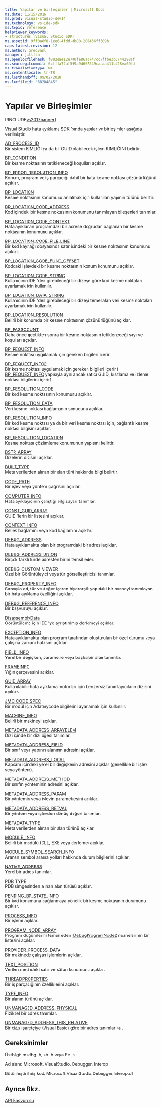 ```yaml
---
title: Yapılar ve birleşimler | Microsoft Docs
ms.date: 11/15/2016
ms.prod: visual-studio-dev14
ms.technology: vs-ide-sdk
ms.topic: reference
helpviewer_keywords:
- structures [Visual Studio SDK]
ms.assetid: 9ff0a8f8-1ee6-4fdd-8b80-206436ff589b
caps.latest.revision: 12
ms.author: gregvanl
manager: jillfra
ms.openlocfilehash: f882eae12e700fe86ab747cc7ffbe3b5744298af
ms.sourcegitcommit: 6cfffa72af599a9d667249caaaa411bb28ea69fd
ms.translationtype: MT
ms.contentlocale: tr-TR
ms.lasthandoff: 09/02/2020
ms.locfileid: "68204845"
---
```

# <a name="structures-and-unions"></a>Yapılar ve Birleşimler
[!INCLUDE[vs2017banner](../../../includes/vs2017banner.md)]

Visual Studio hata ayıklama SDK 'sında yapılar ve birleşimler aşağıda verilmiştir.  
  
 [AD_PROCESS_ID](../../../extensibility/debugger/reference/ad-process-id.md)  
 Bir sistem KIMLIĞI ya da bir GUID olabilecek işlem KIMLIĞINI belirtir.  
  
 [BP_CONDITION](../../../extensibility/debugger/reference/bp-condition.md)  
 Bir kesme noktasının tetikleneceği koşulları açıklar.  
  
 [BP_ERROR_RESOLUTION_INFO](../../../extensibility/debugger/reference/bp-error-resolution-info.md)  
 Konum, program ve iş parçacığı dahil bir hata kesme noktası çözünürlüğünü açıklar.  
  
 [BP_LOCATION](../../../extensibility/debugger/reference/bp-location.md)  
 Kesme noktasının konumunu anlatmak için kullanılan yapının türünü belirtir.  
  
 [BP_LOCATION_CODE_ADDRESS](../../../extensibility/debugger/reference/bp-location-code-address.md)  
 Kod içindeki bir kesme noktasının konumunu tanımlayan bileşenleri tanımlar.  
  
 [BP_LOCATION_CODE_CONTEXT](../../../extensibility/debugger/reference/bp-location-code-context.md)  
 Hata ayıklanan programdaki bir adrese doğrudan bağlanan bir kesme noktasının konumunu açıklar.  
  
 [BP_LOCATION_CODE_FILE_LINE](../../../extensibility/debugger/reference/bp-location-code-file-line.md)  
 Bir kod kaynağı dosyasında satır içindeki bir kesme noktasının konumunu açıklar.  
  
 [BP_LOCATION_CODE_FUNC_OFFSET](../../../extensibility/debugger/reference/bp-location-code-func-offset.md)  
 Koddaki işlevdeki bir kesme noktasının konum konumunu açıklar.  
  
 [BP_LOCATION_CODE_STRING](../../../extensibility/debugger/reference/bp-location-code-string.md)  
 Kullanıcının IDE 'den girebileceği bir dizeye göre kod kesme noktaları ayarlamak için kullanılır.  
  
 [BP_LOCATION_DATA_STRING](../../../extensibility/debugger/reference/bp-location-data-string.md)  
 Kullanıcının IDE 'den girebileceği bir dizeyi temel alan veri kesme noktaları ayarlamak için kullanılır.  
  
 [BP_LOCATION_RESOLUTION](../../../extensibility/debugger/reference/bp-location-resolution.md)  
 Belirli bir konumda bir kesme noktasının çözünürlüğünü açıklar.  
  
 [BP_PASSCOUNT](../../../extensibility/debugger/reference/bp-passcount.md)  
 Daha önce geçtikten sonra bir kesme noktasının tetikleneceği sayı ve koşulları açıklar.  
  
 [BP_REQUEST_INFO](../../../extensibility/debugger/reference/bp-request-info.md)  
 Kesme noktası uygulamak için gereken bilgileri içerir.  
  
 [BP_REQUEST_INFO2](../../../extensibility/debugger/reference/bp-request-info2.md)  
 Bir kesme noktası uygulamak için gereken bilgileri içerir ( [BP_REQUEST_INFO](../../../extensibility/debugger/reference/bp-request-info.md) yapısıyla aynı ancak satıcı GUID, kısıtlama ve izleme noktası bilgilerini içerir).  
  
 [BP_RESOLUTION_CODE](../../../extensibility/debugger/reference/bp-resolution-code.md)  
 Bir kod kesme noktasının konumunu açıklar.  
  
 [BP_RESOLUTION_DATA](../../../extensibility/debugger/reference/bp-resolution-data.md)  
 Veri kesme noktası bağlamanın sonucunu açıklar.  
  
 [BP_RESOLUTION_INFO](../../../extensibility/debugger/reference/bp-resolution-info.md)  
 Bir kod kesme noktası ya da bir veri kesme noktası için, bağlantılı kesme noktası bilgisini açıklar.  
  
 [BP_RESOLUTION_LOCATION](../../../extensibility/debugger/reference/bp-resolution-location.md)  
 Kesme noktası çözümleme konumunun yapısını belirtir.  
  
 [BSTR_ARRAY](../../../extensibility/debugger/reference/bstr-array.md)  
 Dizelerin dizisini açıklar.  
  
 [BUILT_TYPE](../../../extensibility/debugger/reference/built-type.md)  
 Meta verilerden alınan bir alan türü hakkında bilgi belirtir.  
  
 [CODE_PATH](../../../extensibility/debugger/reference/code-path.md)  
 Bir işlev veya yöntem çağrısını açıklar.  
  
 [COMPUTER_INFO](../../../extensibility/debugger/reference/computer-info.md)  
 Hata ayıklayıcının çalıştığı bilgisayarı tanımlar.  
  
 [CONST_GUID_ARRAY](../../../extensibility/debugger/reference/const-guid-array.md)  
 GUID 'lerin bir listesini açıklar.  
  
 [CONTEXT_INFO](../../../extensibility/debugger/reference/context-info.md)  
 Bellek bağlamını veya kod bağlamını açıklar.  
  
 [DEBUG_ADDRESS](../../../extensibility/debugger/reference/debug-address.md)  
 Hata ayıklamakta olan bir programdaki bir adresi açıklar.  
  
 [DEBUG_ADDRESS_UNION](../../../extensibility/debugger/reference/debug-address-union.md)  
 Birçok farklı türde adresten birini temsil eder.  
  
 [DEBUG_CUSTOM_VIEWER](../../../extensibility/debugger/reference/debug-custom-viewer.md)  
 Özel bir Görüntüleyici veya tür görselleştiricisi tanımlar.  
  
 [DEBUG_PROPERTY_INFO](../../../extensibility/debugger/reference/debug-property-info.md)  
 Sırasıyla ad, tür ve değer içeren hiyerarşik yapıdaki bir nesneyi tanımlayan bir hata ayıklama özelliğini açıklar.  
  
 [DEBUG_REFERENCE_INFO](../../../extensibility/debugger/reference/debug-reference-info.md)  
 Bir başvuruyu açıklar.  
  
 [DisassemblyData](../../../extensibility/debugger/reference/disassemblydata.md)  
 Görüntüleme için IDE 'ye ayrıştırılmış derlemeyi açıklar.  
  
 [EXCEPTION_INFO](../../../extensibility/debugger/reference/exception-info.md)  
 Hata ayıklamakta olan program tarafından oluşturulan bir özel durumu veya çalışma zamanı hatasını açıklar.  
  
 [FIELD_INFO](../../../extensibility/debugger/reference/field-info.md)  
 Yerel bir değişken, parametre veya başka bir alan tanımlar.  
  
 [FRAMEINFO](../../../extensibility/debugger/reference/frameinfo.md)  
 Yığın çerçevesini açıklar.  
  
 [GUID_ARRAY](../../../extensibility/debugger/reference/guid-array.md)  
 Kullanılabilir hata ayıklama motorları için benzersiz tanımlayıcıların dizisini açıklar.  
  
 [JMC_CODE_SPEC](../../../extensibility/debugger/reference/jmc-code-spec.md)  
 Bir modül için Adatmycode bilgilerini ayarlamak için kullanılır.  
  
 [MACHINE_INFO](../../../extensibility/debugger/reference/machine-info.md)  
 Belirli bir makineyi açıklar.  
  
 [METADATA_ADDRESS_ARRAYELEM](../../../extensibility/debugger/reference/metadata-address-arrayelem.md)  
 Dizi içinde bir dizi öğesi tanımlar.  
  
 [METADATA_ADDRESS_FIELD](../../../extensibility/debugger/reference/metadata-address-field.md)  
 Bir sınıf veya yapının alanının adresini açıklar.  
  
 [METADATA_ADDRESS_LOCAL](../../../extensibility/debugger/reference/metadata-address-local.md)  
 Kapsam içindeki yerel bir değişkenin adresini açıklar (genellikle bir işlev veya yöntem).  
  
 [METADATA_ADDRESS_METHOD](../../../extensibility/debugger/reference/metadata-address-method.md)  
 Bir sınıfın yönteminin adresini açıklar.  
  
 [METADATA_ADDRESS_PARAM](../../../extensibility/debugger/reference/metadata-address-param.md)  
 Bir yöntemin veya işlevin parametresini açıklar.  
  
 [METADATA_ADDRESS_RETVAL](../../../extensibility/debugger/reference/metadata-address-retval.md)  
 Bir yöntem veya işlevden dönüş değeri tanımlar.  
  
 [METADATA_TYPE](../../../extensibility/debugger/reference/metadata-type.md)  
 Meta verilerden alınan bir alan türünü açıklar.  
  
 [MODULE_INFO](../../../extensibility/debugger/reference/module-info.md)  
 Belirli bir modülü (DLL, EXE veya derleme) açıklar.  
  
 [MODULE_SYMBOL_SEARCH_INFO](../../../extensibility/debugger/reference/module-symbol-search-info.md)  
 Aranan sembol arama yolları hakkında durum bilgilerini açıklar.  
  
 [NATIVE_ADDRESS](../../../extensibility/debugger/reference/native-address.md)  
 Yerel bir adres tanımlar.  
  
 [PDB_TYPE](../../../extensibility/debugger/reference/pdb-type.md)  
 PDB simgesinden alınan alan türünü açıklar.  
  
 [PENDING_BP_STATE_INFO](../../../extensibility/debugger/reference/pending-bp-state-info.md)  
 Bir kod konumuna bağlanmaya yönelik bir kesme noktasının durumunu açıklar.  
  
 [PROCESS_INFO](../../../extensibility/debugger/reference/process-info.md)  
 Bir işlemi açıklar.  
  
 [PROGRAM_NODE_ARRAY](../../../extensibility/debugger/reference/program-node-array.md)  
 Program düğümlerini temsil eden [IDebugProgramNode2](../../../extensibility/debugger/reference/idebugprogramnode2.md) nesnelerinin bir listesini açıklar.  
  
 [PROVIDER_PROCESS_DATA](../../../extensibility/debugger/reference/provider-process-data.md)  
 Bir makinede çalışan işlemlerin açıklar.  
  
 [TEXT_POSITION](../../../extensibility/debugger/reference/text-position.md)  
 Verilen metindeki satır ve sütun konumunu açıklar.  
  
 [THREADPROPERTIES](../../../extensibility/debugger/reference/threadproperties.md)  
 Bir iş parçacığının özelliklerini açıklar.  
  
 [TYPE_INFO](../../../extensibility/debugger/reference/type-info.md)  
 Bir alanın türünü açıklar.  
  
 [UNMANAGED_ADDRESS_PHYSICAL](../../../extensibility/debugger/reference/unmanaged-address-physical.md)  
 Fiziksel bir adres tanımlar.  
  
 [UNMANAGED_ADDRESS_THIS_RELATIVE](../../../extensibility/debugger/reference/unmanaged-address-this-relative.md)  
 Bir `this` işaretçiye (Visual Basic) göre bir adres tanımlar `Me` .  
  
## <a name="requirements"></a>Gereksinimler  
 Üstbilgi: msdbg. h, sh. h veya Ee. h  
  
 Ad alanı: Microsoft. VisualStudio. Debugger. Interop  
  
 Bütünleştirilmiş kod: Microsoft.VisualStudio.Debugger.Interop.dll  
  
## <a name="see-also"></a>Ayrıca Bkz.  
 [API Başvurusu](../../../extensibility/debugger/reference/api-reference-visual-studio-debugging.md)
